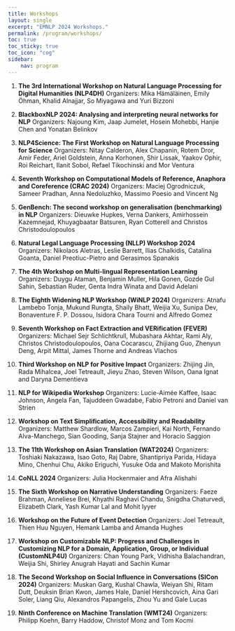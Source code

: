 ```yaml
---
title: Workshops
layout: single
excerpt: "EMNLP 2024 Workshops."
permalink: /program/workshops/
toc: true
toc_sticky: true
toc_icon: "cog" 
sidebar: 
    nav: program
---
```


1. **The 3rd International Workshop on Natural Language Processing for Digital Humanities (NLP4DH)** 
Organizers: Mika Hämäläinen, Emily Öhman, Khalid Alnajjar, So Miyagawa and Yuri Bizzoni

2. **BlackboxNLP 2024: Analysing and interpreting neural networks for NLP** 
Organizers: Najoung Kim, Jaap Jumelet, Hosein Mohebbi, Hanjie Chen and Yonatan Belinkov

3. **NLP4Science: The First Workshop on Natural Language Processing for Science** 
Organizers: Nitay Calderon, Alex Chapanin, Rotem Dror, Amir Feder, Ariel Goldstein, Anna Korhonen, Shir Lissak, Yaakov Ophir, Roi Reichart, Ilanit Sobol, Refael Tikochinski and Mor Ventura

4. **Seventh Workshop on Computational Models of Reference, Anaphora and Coreference (CRAC 2024)** 
Organizers: Maciej Ogrodniczuk, Sameer Pradhan, Anna Nedoluzhko, Massimo Poesio and Vincent Ng

5. **GenBench: The second workshop on generalisation (benchmarking) in NLP** 
Organizers: Dieuwke Hupkes, Verna Dankers, Amirhossein Kazemnejad, Khuyagbaatar Batsuren, Ryan Cotterell and Christos Christodoulopoulos

6. **Natural Legal Language Processing (NLLP) Workshop 2024** 
Organizers: Nikolaos Aletras, Leslie Barrett, Ilias Chalkidis, Catalina Goanta, Daniel Preotiuc-Pietro and Gerasimos Spanakis

7. **The 4th Workshop on Multi-lingual Representation Learning** 
Organizers: Duygu Ataman, Benjamin Muller, Hila Gonen, Gozde Gul Sahin, Sebastian Ruder, Genta Indra Winata and David Adelani

8. **The Eighth Widening NLP Workshop (WiNLP 2024)** 
Organizers: Atnafu Lambebo Tonja, Mukund Rungta, Shaily Bhatt, Weijia Xu, Sunipa Dev, Bonaventure F. P. Dossou, Isidora Chara Tourni and Alfredo Gomez

9. **Seventh Workshop on Fact Extraction and VERification (FEVER)** 
Organizers: Michael Sejr Schlichtkrull, Mubashara Akhtar, Rami Aly, Christos Christodoulopoulos, Oana Cocarascu, Zhijiang Guo, Zhenyun Deng, Arpit Mittal, James Thorne and Andreas Vlachos

10. **Third Workshop on NLP for Positive Impact** 
Organizers: Zhijing Jin, Rada Mihalcea, Joel Tetreault, Jieyu Zhao, Steven Wilson, Oana Ignat and Daryna Dementieva

11. **NLP for Wikipedia Workshop** 
Organizers: Lucie-Aimée Kaffee, Isaac Johnson, Angela Fan, Tajuddeen Gwadabe, Fabio Petroni and Daniel van Strien

12. **Workshop on Text Simplification, Accessibility and Readability** 
Organizers: Matthew Shardlow, Marcos Zampieri, Kai North, Fernando Alva-Manchego, Sian Gooding, Sanja Stajner and Horacio Saggion

13. **The 11th Workshop on Asian Translation (WAT2024)** 
Organizers: Toshiaki Nakazawa, Isao Goto, Raj Dabre, Shantipriya Parida, Hidaya Mino, Chenhui Chu, Akiko Eriguchi, Yusuke Oda  and Makoto Morishita

14. **CoNLL 2024** 
Organizers: Julia Hockenmaier and Afra Alishahi

15. **The Sixth Workshop on Narrative Understanding** 
Organizers: Faeze Brahman, Anneliese Brei, Khyathi Raghavi Chandu, Snigdha Chaturvedi, Elizabeth Clark, Yash Kumar Lal and Mohit Iyyer

16. **Workshop on the Future of Event Detection** 
Organizers: Joel Tetreault, Thien Huu Nguyen, Hemank Lamba and Amanda Hughes

17. **Workshop on Customizable NLP: Progress and Challenges in Customizing NLP for a Domain, Application, Group, or Individual (CustomNLP4U)** 
Organizers: Chan Young Park, Vidhisha Balachandran, Weijia Shi, Shirley Anugrah Hayati and Sachin Kumar

18. **The Second Workshop on Social Influence in Conversations (SICon 2024)** 
Organizers: Muskan Garg, Kushal Chawla, Weiyan Shi, Ritam Dutt, Deuksin Brian Kwon, James Hale, Daniel Hershcovich, Aina Gari Soler, Liang Qiu, Alexandros Papangelis, Zhou Yu and Gale Lucas

19. **Ninth Conference on Machine Translation (WMT24)** 
Organizers: Philipp Koehn, Barry Haddow, Christof Monz and Tom Kocmi
